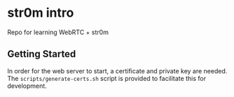 # str0m intro

Repo for learning WebRTC + str0m

## Getting Started

In order for the web server to start, a certificate and private key are needed. The `scripts/generate-certs.sh` script is provided to facilitate this for development.